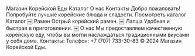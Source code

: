 Магазин Корейской Еды
Каталог О нас Контакты
Добро пожаловать!
Попробуйте лучшие корейские блюда и сладости.
Посмотреть каталог
Каталог
￼
Рамен
Острый корейский рамен.
￼
Лапша
Удобная и быстрая в приготовлении.
￼
О нас
Мы предоставляем качественную корейскую еду, чтобы вы могли наслаждаться традиционными вкусами у себя дома.
Контакты:
Телефон: +7 (707) 733-30-83
© 2024 Магазин Корейской Еды. 
